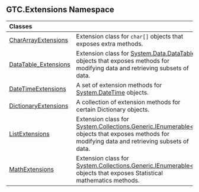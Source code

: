 ## GTC.Extensions Namespace

| Classes | |
| :--- | :--- |
| [CharArrayExtensions](GTC.Extensions.CharArrayExtensions.md 'GTC.Extensions.CharArrayExtensions') | Extension class for `char[]` objects that exposes extra methods. |
| [DataTable_Extensions](GTC.Extensions.DataTable_Extensions.md 'GTC.Extensions.DataTable_Extensions') | Extension class for [System.Data.DataTable](https://docs.microsoft.com/en-us/dotnet/api/System.Data.DataTable 'System.Data.DataTable') objects that exposes methods for modifying data and retrieving subsets of data. |
| [DateTimeExtensions](GTC.Extensions.DateTimeExtensions.md 'GTC.Extensions.DateTimeExtensions') | A set of extension methods for [System.DateTime](https://docs.microsoft.com/en-us/dotnet/api/System.DateTime 'System.DateTime') objects. |
| [DictionaryExtensions](GTC.Extensions.DictionaryExtensions.md 'GTC.Extensions.DictionaryExtensions') | A collection of extension methods for certain Dictionary objects. |
| [ListExtensions](GTC.Extensions.ListExtensions.md 'GTC.Extensions.ListExtensions') | Extension class for [System.Collections.Generic.IEnumerable&lt;&gt;](https://docs.microsoft.com/en-us/dotnet/api/System.Collections.Generic.IEnumerable-1 'System.Collections.Generic.IEnumerable`1') objects that exposes methods for modifying data and retrieving subsets of data. |
| [MathExtensions](GTC.Extensions.MathExtensions.md 'GTC.Extensions.MathExtensions') | Extension class for [System.Collections.Generic.IEnumerable&lt;&gt;](https://docs.microsoft.com/en-us/dotnet/api/System.Collections.Generic.IEnumerable-1 'System.Collections.Generic.IEnumerable`1') objects that exposes Statistical mathematics methods. |
